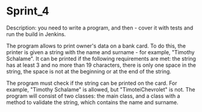 # Sprint_4
Description: you need to write a program, and then - cover it with tests and run the build in Jenkins.

The program allows to print owner's data on a bank card. To do this, the printer is given a string with the name and surname - for example, "Timothy Schalame". It can be printed if the following requirements are met: the string has at least 3 and no more than 19 characters, there is only one space in the string, the space is not at the beginning or at the end of the string.

The program must check if the string can be printed on the card. For example, "Timothy Schalame" is allowed, but "TimoteiChevrolet" is not. The program will consist of two classes: the main class, and a class with a method to validate the string, which contains the name and surname.
